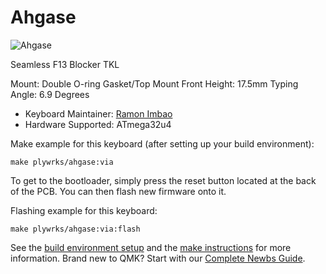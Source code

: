 # Ahgase

![Ahgase](https://i.imgur.com/fi3vMqAl.jpg)

Seamless F13 Blocker TKL

Mount: Double O-ring Gasket/Top Mount
Front Height: 17.5mm
Typing Angle: 6.9 Degrees

* Keyboard Maintainer: [Ramon Imbao](https://github.com/ramonimbao)
* Hardware Supported: ATmega32u4

Make example for this keyboard (after setting up your build environment):

    make plywrks/ahgase:via
    
To get to the bootloader, simply press the reset button located at the back of the PCB. You can then flash new firmware onto it.

Flashing example for this keyboard:

    make plywrks/ahgase:via:flash

See the [build environment setup](https://docs.qmk.fm/#/getting_started_build_tools) and the [make instructions](https://docs.qmk.fm/#/getting_started_make_guide) for more information. Brand new to QMK? Start with our [Complete Newbs Guide](https://docs.qmk.fm/#/newbs).
